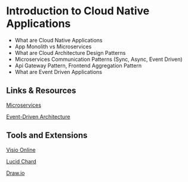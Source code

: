 # Introduction to Cloud Native Applications

- What are Cloud Native Applications
- App Monolith vs Microservices
- What are Cloud Architecture Design Patterns
- Microservices Communication Patterns (Sync, Async, Event Driven)
- Api Gateway Pattern, Frontend Aggregation Pattern
- What are Event Driven Applications

## Links & Resources

[Microservices](https://docs.microsoft.com/en-us/azure/architecture/guide/architecture-styles/microservices)

[Event-Driven Architecture](https://docs.microsoft.com/en-us/azure/architecture/guide/architecture-styles/event-driven)

## Tools and Extensions

[Visio Online](https://www.microsoft.com/de-de/microsoft-365/visio/flowchart-software)

[Lucid Chard](https://www.lucidchart.com/)

[Draw.io](https://www.diagrams.net/)
